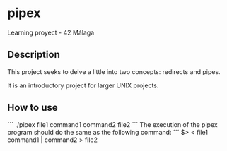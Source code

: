 # pipex

Learning proyect - 42 Málaga

## Description

This project seeks to delve a little into two concepts: redirects and pipes.

It is an introductory project for larger UNIX projects.

## How to use
´´´
./pipex file1 command1 command2 file2
´´´
The execution of the pipex program should do the same as the following command:
´´´
$> < file1 command1 | command2 > file2
